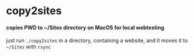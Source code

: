# copy2sites
#### copies PWD to ~/Sites directory on MacOS for local webtesting
just run `./copy2sites` in a directory, containing a website, and it moves it to `~/Sites` with `rsync`
